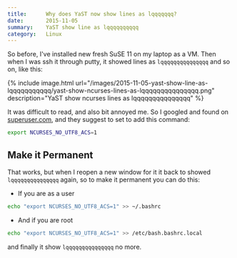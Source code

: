 ```yaml
---
title:      Why does YaST now show lines as lqqqqqqq?
date:       2015-11-05
summary:    YaST show line as lqqqqqqqqqq
category:   Linux
---
```


So before, I've installed new fresh SuSE 11 on my laptop as a VM. Then when I was ssh it through putty, it showed lines as `lqqqqqqqqqqqqqqq` and so on, like this:

{% include image.html url="/images/2015-11-05-yast-show-line-as-lqqqqqqqqqqq/yast-show-ncurses-lines-as-lqqqqqqqqqqqqqqq.png" description="YaST show ncurses lines as lqqqqqqqqqqqqqqq" %}

It was difficult to read, and also bit annoyed me. So I googled and found on [superuser.com](http://superuser.com/questions/735269/why-does-yast-now-show-lines-as-lqqqqqqqqqqqqqqq), and they suggest to set to add this command:

```bash
export NCURSES_NO_UTF8_ACS=1
```

## Make it Permanent

That works, but when I reopen a new window for it it back to showed `lqqqqqqqqqqqqqqq` again, so to make it permanent you can do this:

- If you are as a user

```bash
echo "export NCURSES_NO_UTF8_ACS=1" >> ~/.bashrc
```

- And if you are root

```bash
echo "export NCURSES_NO_UTF8_ACS=1" >> /etc/bash.bashrc.local
```

and finally it show `lqqqqqqqqqqqqqqq` no more.
